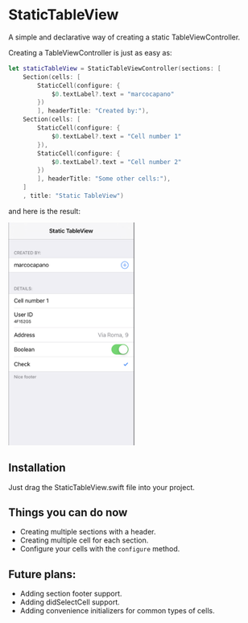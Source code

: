 # StaticTableView

A simple and declarative way of creating a static TableViewController.

Creating a TableViewController is just as easy as:

``` swift
let staticTableView = StaticTableViewController(sections: [
    Section(cells: [
        StaticCell(configure: {
            $0.textLabel?.text = "marcocapano"
        })
        ], headerTitle: "Created by:"),
    Section(cells: [
        StaticCell(configure: {
            $0.textLabel?.text = "Cell number 1"
        }),
        StaticCell(configure: {
            $0.textLabel?.text = "Cell number 2"
        })
        ], headerTitle: "Some other cells:"),
    ]
    , title: "Static TableView")

```

and here is the result:

<img src="/screenshots/example.png" width="250">

## Installation
Just drag the StaticTableView.swift file into your project.

## Things you can do now
- Creating multiple sections with a header.
- Creating multiple cell for each section.
- Configure your cells with the `configure` method.

## Future plans:
- Adding section footer support.
- Adding didSelectCell support.
- Adding convenience initializers for common types of cells.
